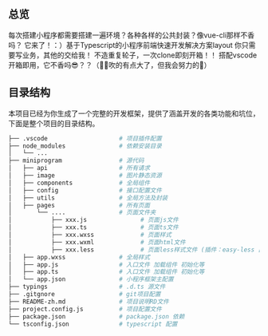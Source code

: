 ## 总览
每次搭建小程序都需要搭建一遍环境？各种各样的公共封装？像vue-cli那样不香吗？
它来了！：）基于Typescript的小程序前端快速开发解决方案layout 你只需要写业务，其他的交给我！
不造重复轮子，一次clone即刻开箱！！
搭配vscode开箱即用，它不香吗😎？？（🐂🍺吹的有点大了，但我会努力的💪）

## 目录结构

本项目已经为你生成了一个完整的开发框架，提供了涵盖开发的各类功能和坑位，下面是整个项目的目录结构。

```bash
├── .vscode                    # 项目插件配置
├── node_modules               # 依赖安装目录
│   └── ...             
├── miniprogram                # 源代码
│   ├── api                    # 所有请求
│   ├── image                  # 图片静态资源
│   ├── components             # 全局组件
│   ├── config                 # 接口配置文件
│   ├── utils                  # 全局方法及封装
│   ├── pages                  # 所有页面
│       └── ....               # 页面文件夹
│           ├── xxx.js               # 页面js文件
│           ├── xxx.ts               # 页面ts文件
│           ├── xxx.wxss             # 页面样式
│           ├── xxx.wxml             # 页面html文件
│           ├── xxx.less             # 页面less样式文件 (插件：easy-less 自动编译成 .wxss)
│   ├── app.wxss               # 全局样式
│   ├── app.js                 # 入口文件 加载组件 初始化等
│   ├── app.ts                 # 入口文件 加载组件 初始化等
│   └── app.json               # 小程序框架主配置
├── typings                    # .d.ts 源文件
├── .gitgnore                  # git项目配置
├── README-zh.md               # 项目说明RD文件
├── project.config.js          # 项目配置文件
├── package.json               # package.json 依赖
└── tsconfig.json              # typescript 配置
```
